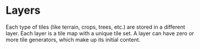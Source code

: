 # Layers

Each type of tiles (like terrain, crops, trees, etc.) are stored in a different layer. Each layer is a tile map with a unique tile set. A layer can have zero or more tile generators, which make up its initial content.
